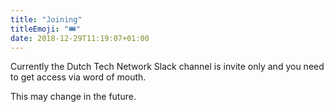 ```yaml
---
title: "Joining"
titleEmoji: "🎟️"
date: 2018-12-29T11:19:07+01:00
---
```


Currently the Dutch Tech Network Slack channel is invite only and you need to get access via word of mouth.

This may change in the future.
